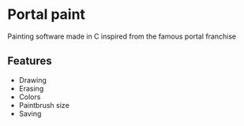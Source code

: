 <h1> Portal paint </h1>

<p>Painting software made in C inspired from the famous portal franchise</p>

<h2> Features </h2>

<ul>
    <li>Drawing</li>
    <li>Erasing</li>
    <li>Colors</li>
    <li>Paintbrush size</li>
    <li>Saving</li>
</ul>
